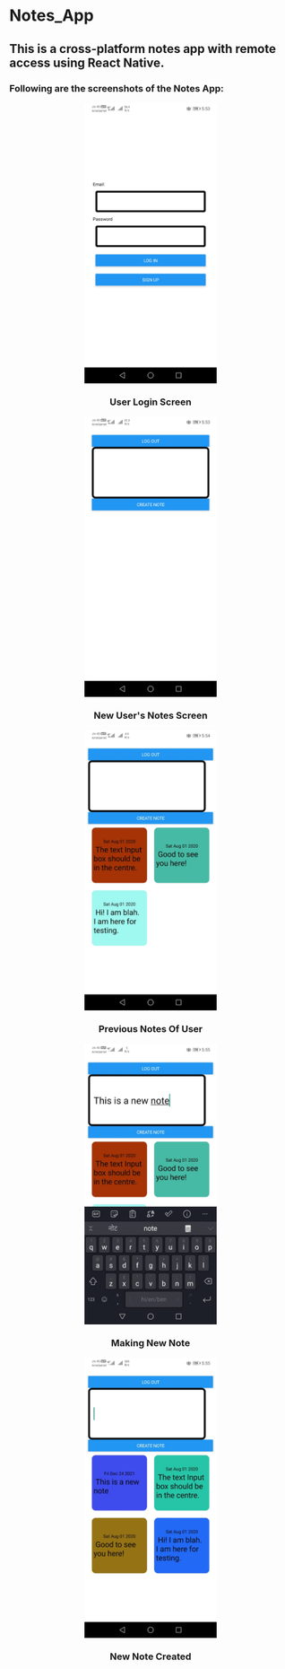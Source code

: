 # Notes_App
## This is a cross-platform notes app with remote access using React Native.
### Following are the screenshots of the Notes App:
<p align="center">
  <img src="https://github.com/ZouvikPan/Notes_App/blob/main/Login%20Screen.jpeg" height="500" title="Login Screen" style="vertical-align:middle">
  <h3 align="center">User Login Screen</h3>
</p>
<p align="center">
  <img src="https://github.com/ZouvikPan/Notes_App/blob/main/New_user's_notes_screen.jpeg"  height="500" title="New user's notes screen" align="center">
  <h3 align="center">New User's Notes Screen</h3>
</p>
<p align="center">
  <img src="https://github.com/ZouvikPan/Notes_App/blob/main/Previous_notes_of_user.jpeg"  height="500" title="Previous notes of user" align="center">
  <h3 align="center">Previous Notes Of User</h3>
</p>
<p align="center">
  <img src="https://github.com/ZouvikPan/Notes_App/blob/main/Making_new_note.jpeg"  height="500" title="Making new note" align="center">
  <h3 align="center">Making New Note</h3>
</p>
<p align="center">
  <img src="https://github.com/ZouvikPan/Notes_App/blob/main/New_note_created.jpeg"  height="500" title="New note created" align="center">
  <h3 align="center">New Note Created</h3>
</p>
